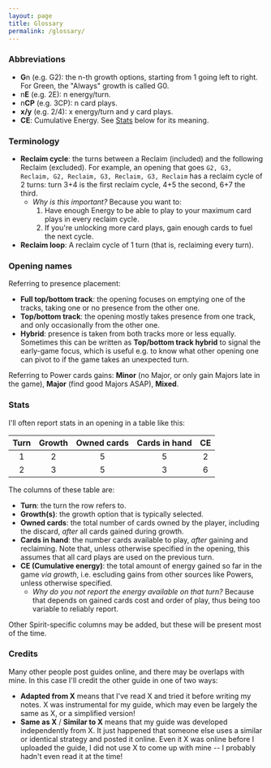 ```yaml
---
layout: page
title: Glossary
permalink: /glossary/
---
```


### Abbreviations

*  **G**n (e.g. G2):  the n-th growth options, starting from 1 going left to right. For Green, the "Always" growth is called G0.
* n**E** (e.g. 2E): n energy/turn.
* n**CP** (e.g. 3CP): n card plays.
* **x/y** (e.g. 2/4): x energy/turn and y card plays.
* **CE**: Cumulative Energy. See [Stats](#Stats) below for its meaning.

### Terminology

* **Reclaim cycle**: the turns between a Reclaim (included) and the following Reclaim (excluded). For example, an opening that goes `G2, G3, Reclaim, G2, Reclaim, G3, Reclaim, G3, Reclaim` has a reclaim cycle of 2 turns: turn 3+4 is the first reclaim cycle, 4+5 the second, 6+7 the third.
  * _Why is this important?_ Because you want to:
      1. Have enough Energy to be able to play to your maximum card plays in every reclaim cycle.
      2. If you're unlocking more card plays, gain enough cards to fuel the next cycle.
* **Reclaim loop**: A reclaim cycle of 1 turn (that is, reclaiming every turn).

### Opening names

Referring to presence placement:

* **Full top/bottom track**: the opening focuses on emptying one of the tracks, taking one or no presence from the other one.
* **Top/bottom track**: the opening mostly takes presence from one track, and only occasionally from the other one.
* **Hybrid**: presence is taken from both tracks more or less equally. Sometimes this can be written as **Top/bottom track hybrid** to signal the early-game focus, which is useful e.g. to know what other opening one can pivot to if the game takes an unexpected turn.
              
    
Referring to Power cards gains: **Minor** (no Major, or only gain Majors late in the game), **Major** (find good Majors ASAP), **Mixed**.
              
### Stats

I'll often report stats in an opening in a table like this:

Turn | Growth | Owned cards | Cards in hand | CE
:--: | :--: | :--: | :--: | :--: 
1 | 2 |   5   | 5 | 2
2 | 3 |   5   | 3 | 6

The columns of these table are:

* **Turn**: the turn the row refers to.
* **Growth(s)**: the growth option that is typically selected.
* **Owned cards**: the total number of cards owned by the player, including the discard, _after_ all cards gained during growth.
* **Cards in hand**: the number cards available to play, _after_ gaining and reclaiming. Note that, unless otherwise specified in the opening, this assumes that all card plays are used on the previous turn.
* **CE (Cumulative energy)**: the total amount of energy gained so far in the game _via growth_, i.e. escluding gains from other sources like Powers, unless otherwise specified.
    * _Why do you not report the energy available on that turn?_ Because that depends on gained cards cost and order of play, thus being too variable to reliably report.

Other Spirit-specific columns may be added, but these will be present most of the time.


### Credits

Many other people post guides online, and there may be overlaps with mine. In this case I'll credit the other guide in one of two ways:

- **Adapted from X** means that I've read X and tried it before writing my notes. X was instrumental for my guide, which may even be largely the same as X, or a simplified version!
- **Same as X** / **Similar to X** means that my guide was developed independently from X. It just happened that someone else uses a similar or identical strategy and posted it online. Even it X was online before I uploaded the guide, I did not use X to come up with mine -- I probably hadn't even read it at the time!
